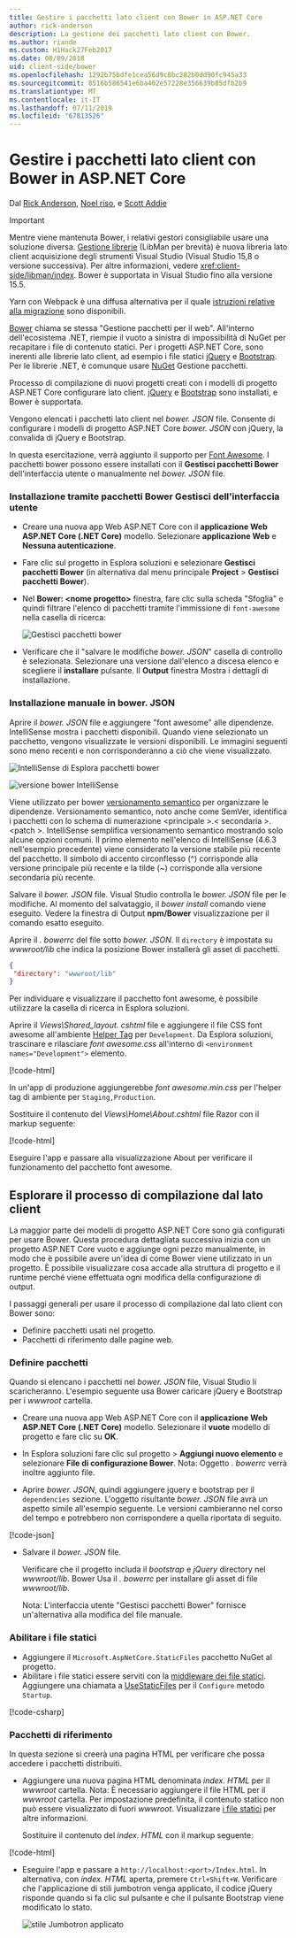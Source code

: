 ```yaml
---
title: Gestire i pacchetti lato client con Bower in ASP.NET Core
author: rick-anderson
description: La gestione dei pacchetti lato client con Bower.
ms.author: riande
ms.custom: H1Hack27Feb2017
ms.date: 08/09/2018
uid: client-side/bower
ms.openlocfilehash: 1292b75bdfe1cea56d9c8bc282b0dd90fc945a33
ms.sourcegitcommit: 8516b586541e6ba402e57228e356639b85dfb2b9
ms.translationtype: MT
ms.contentlocale: it-IT
ms.lasthandoff: 07/11/2019
ms.locfileid: "67813526"
---
```

# <a name="manage-client-side-packages-with-bower-in-aspnet-core"></a>Gestire i pacchetti lato client con Bower in ASP.NET Core

Dal [Rick Anderson](https://twitter.com/RickAndMSFT), [Noel riso](https://twitter.com/noelrice1), e [Scott Addie](https://scottaddie.com)

> [!IMPORTANT]
> Mentre viene mantenuta Bower, i relativi gestori consigliabile usare una soluzione diversa. [Gestione librerie](https://blogs.msdn.microsoft.com/webdev/2018/04/18/what-happened-to-bower/) (LibMan per brevità) è nuova libreria lato client acquisizione degli strumenti Visual Studio (Visual Studio 15,8 o versione successiva). Per altre informazioni, vedere <xref:client-side/libman/index>. Bower è supportata in Visual Studio fino alla versione 15.5.
>
> Yarn con Webpack è una diffusa alternativa per il quale [istruzioni relative alla migrazione](https://bower.io/blog/2017/how-to-migrate-away-from-bower/) sono disponibili.

[Bower](https://bower.io/) chiama se stessa "Gestione pacchetti per il web". All'interno dell'ecosistema .NET, riempie il vuoto a sinistra di impossibilità di NuGet per recapitare i file di contenuto statici. Per i progetti ASP.NET Core, sono inerenti alle librerie lato client, ad esempio i file statici [jQuery](https://jquery.com/) e [Bootstrap](https://getbootstrap.com/). Per le librerie .NET, è comunque usare [NuGet](https://www.nuget.org/) Gestione pacchetti.

Processo di compilazione di nuovi progetti creati con i modelli di progetto ASP.NET Core configurare lato client. [jQuery](https://jquery.com/) e [Bootstrap](https://getbootstrap.com/) sono installati, e Bower è supportata.

Vengono elencati i pacchetti lato client nel *bower. JSON* file. Consente di configurare i modelli di progetto ASP.NET Core *bower. JSON* con jQuery, la convalida di jQuery e Bootstrap.

In questa esercitazione, verrà aggiunto il supporto per [Font Awesome](http://fontawesome.io). I pacchetti bower possono essere installati con il **Gestisci pacchetti Bower** dell'interfaccia utente o manualmente nel *bower. JSON* file.

### <a name="installation-via-manage-bower-packages-ui"></a>Installazione tramite pacchetti Bower Gestisci dell'interfaccia utente

* Creare una nuova app Web ASP.NET Core con il **applicazione Web ASP.NET Core (.NET Core)** modello. Selezionare **applicazione Web** e **Nessuna autenticazione**.

* Fare clic sul progetto in Esplora soluzioni e selezionare **Gestisci pacchetti Bower** (in alternativa dal menu principale **Project** > **Gestisci pacchetti Bower**).

* Nel **Bower: \<nome progetto\>**  finestra, fare clic sulla scheda "Sfoglia" e quindi filtrare l'elenco di pacchetti tramite l'immissione di `font-awesome` nella casella di ricerca:

  ![Gestisci pacchetti bower](bower/_static/manage-bower-packages.png)

* Verificare che il "salvare le modifiche *bower. JSON*" casella di controllo è selezionata. Selezionare una versione dall'elenco a discesa elenco e scegliere il **installare** pulsante. Il **Output** finestra Mostra i dettagli di installazione.

### <a name="manual-installation-in-bowerjson"></a>Installazione manuale in bower. JSON

Aprire il *bower. JSON* file e aggiungere "font awesome" alle dipendenze. IntelliSense mostra i pacchetti disponibili. Quando viene selezionato un pacchetto, vengono visualizzate le versioni disponibili. Le immagini seguenti sono meno recenti e non corrisponderanno a ciò che viene visualizzato.

![IntelliSense di Esplora pacchetti bower](bower/_static/add-package.png)

![versione bower IntelliSense](bower/_static/version-intelliSense.png)

Viene utilizzato per bower [versionamento semantico](https://semver.org/) per organizzare le dipendenze. Versionamento semantico, noto anche come SemVer, identifica i pacchetti con lo schema di numerazione \<principale >.\< secondaria >. \<patch >. IntelliSense semplifica versionamento semantico mostrando solo alcune opzioni comuni. Il primo elemento nell'elenco di IntelliSense (4.6.3 nell'esempio precedente) viene considerato la versione stabile più recente del pacchetto. Il simbolo di accento circonflesso (^) corrisponde alla versione principale più recente e la tilde (~) corrisponde alla versione secondaria più recente.

Salvare il *bower. JSON* file. Visual Studio controlla le *bower. JSON* file per le modifiche. Al momento del salvataggio, il *bower install* comando viene eseguito. Vedere la finestra di Output **npm/Bower** visualizzazione per il comando esatto eseguito.

Aprire il *. bowerrc* del file sotto *bower. JSON*. Il `directory` è impostata su *wwwroot/lib* che indica la posizione Bower installerà gli asset di pacchetti.

```json
{
 "directory": "wwwroot/lib"
}
```

Per individuare e visualizzare il pacchetto font awesome, è possibile utilizzare la casella di ricerca in Esplora soluzioni.

Aprire il *Views\Shared\_layout. cshtml* file e aggiungere il file CSS font awesome all'ambiente [Helper Tag](xref:mvc/views/tag-helpers/intro) per `Development`. Da Esplora soluzioni, trascinare e rilasciare *font awesome.css* all'interno di `<environment names="Development">` elemento.

[!code-html[](bower/sample/_Layout.cshtml?highlight=4&range=9-13)]

In un'app di produzione aggiungerebbe *font awesome.min.css* per l'helper tag di ambiente per `Staging,Production`.

Sostituire il contenuto del *Views\Home\About.cshtml* file Razor con il markup seguente:

[!code-html[](bower/sample/About.cshtml)]

Eseguire l'app e passare alla visualizzazione About per verificare il funzionamento del pacchetto font awesome.

## <a name="exploring-the-client-side-build-process"></a>Esplorare il processo di compilazione dal lato client

La maggior parte dei modelli di progetto ASP.NET Core sono già configurati per usare Bower. Questa procedura dettagliata successiva inizia con un progetto ASP.NET Core vuoto e aggiunge ogni pezzo manualmente, in modo che è possibile avere un'idea di come Bower viene utilizzato in un progetto. È possibile visualizzare cosa accade alla struttura di progetto e il runtime perché viene effettuata ogni modifica della configurazione di output.

I passaggi generali per usare il processo di compilazione dal lato client con Bower sono:

* Definire pacchetti usati nel progetto. <!-- once defined, you don't need to download them, VS does -->
* Pacchetti di riferimento dalle pagine web.

### <a name="define-packages"></a>Definire pacchetti

Quando si elencano i pacchetti nel *bower. JSON* file, Visual Studio li scaricheranno. L'esempio seguente usa Bower caricare jQuery e Bootstrap per i *wwwroot* cartella.

* Creare una nuova app Web ASP.NET Core con il **applicazione Web ASP.NET Core (.NET Core)** modello. Selezionare il **vuote** modello di progetto e fare clic su **OK**.

* In Esplora soluzioni fare clic sul progetto > **Aggiungi nuovo elemento** e selezionare **File di configurazione Bower**. Nota: Oggetto *. bowerrc* verrà inoltre aggiunto file.

* Aprire *bower. JSON*, quindi aggiungere jquery e bootstrap per il `dependencies` sezione. L'oggetto risultante *bower. JSON* file avrà un aspetto simile all'esempio seguente. Le versioni cambieranno nel corso del tempo e potrebbero non corrispondere a quella riportata di seguito.

[!code-json[](bower/sample/bower.json?highlight=5,6)]

* Salvare il *bower. JSON* file.

  Verificare che il progetto includa il *bootstrap* e *jQuery* directory nel *wwwroot/lib*. Bower Usa il *. bowerrc* per installare gli asset di file *wwwroot/lib*.

  Nota: L'interfaccia utente "Gestisci pacchetti Bower" fornisce un'alternativa alla modifica del file manuale.

### <a name="enable-static-files"></a>Abilitare i file statici

* Aggiungere il `Microsoft.AspNetCore.StaticFiles` pacchetto NuGet al progetto.
* Abilitare i file statici essere serviti con la [middleware dei file statici](/dotnet/api/microsoft.aspnetcore.builder.staticfileextensions). Aggiungere una chiamata a [UseStaticFiles](/dotnet/api/microsoft.aspnetcore.builder.staticfileextensions) per il `Configure` metodo `Startup`.

[!code-csharp[](bower/sample/Startup.cs?highlight=9)]

### <a name="reference-packages"></a>Pacchetti di riferimento

In questa sezione si creerà una pagina HTML per verificare che possa accedere i pacchetti distribuiti.

* Aggiungere una nuova pagina HTML denominata *index. HTML* per il *wwwroot* cartella. Nota: È necessario aggiungere il file HTML per il *wwwroot* cartella. Per impostazione predefinita, il contenuto statico non può essere visualizzato di fuori *wwwroot*. Visualizzare [i file statici](xref:fundamentals/static-files) per altre informazioni.

  Sostituire il contenuto del *index. HTML* con il markup seguente:

[!code-html[](bower/sample/Index.html)]

* Eseguire l'app e passare a `http://localhost:<port>/Index.html`. In alternativa, con *index. HTML* aperta, premere `Ctrl+Shift+W`. Verificare che l'applicazione di stili jumbotron venga applicato, il codice jQuery risponde quando si fa clic sul pulsante e che il pulsante Bootstrap viene modificato lo stato.

  ![stile Jumbotron applicato](bower/_static/jumbotron.png)
